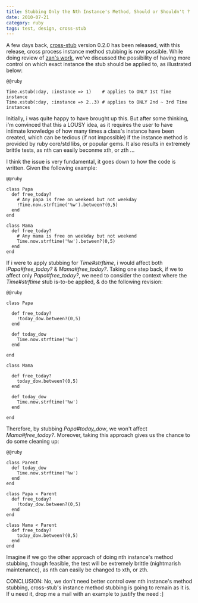 ```yaml
--- 
title: Stubbing Only the Nth Instance's Method, Should or Shouldn't ?
date: 2010-07-21
category: ruby
tags: test, design, cross-stub
---
```

A few days back, [cross-stub](http://github.com/ngty/cross-stub)  version 0.2.0 has been
released, with this release, cross process instance method stubbing is now possible.
While doing review of [zan's work](http://github.com/ngty/cross-stub/tree/dev), we've
discussed the possibility of having more control on which exact instance the stub should
be applied to, as illustrated below:

    @@ruby

    Time.xstub(:day, :instance => 1)    # applies to ONLY 1st Time instance
    Time.xstub(:day, :instance => 2..3) # applies to ONLY 2nd ~ 3rd Time instances

Initially, i was quite happy to have brought up this. But after some thinking, i'm convinced
that this a LOUSY idea, as it requires the user to have intimate knowledge of how many times
a class's instance have been created, which can be tedious (if not impossible) if the
instance method is provided by ruby core/std libs, or popular gems. It also results in
extremely brittle tests, as nth can easily beconme xth, or zth ...

I think the issue is very fundamental, it goes down to how the code is written. Given the
following example:

    @@ruby

    class Papa
      def free_today?
        # Any papa is free on weekend but not weekday
        !Time.now.strftime('%w').between?(0,5)
      end
    end

    class Mama
      def free_today?
        # Any mama is free on weekday but not weekend
        Time.now.strftime('%w').between?(0,5)
      end
    end

If i were to apply stubbing for *Time#strftime*, i would affect both i*Papa#free_today?* &
*Mama#free_today?*. Taking one step back, if we to affect only *Papa#free_today?*, we need
to consider the context where the *Time#strftime* stub is-to-be applied, & do the following
revision:

    @@ruby

    class Papa

      def free_today?
        !today_dow.between?(0,5)
      end

      def today_dow
        Time.now.strftime('%w')
      end

    end

    class Mama

      def free_today?
        today_dow.between?(0,5)
      end

      def today_dow
        Time.now.strftime('%w')
      end

    end


Therefore, by stubbing *Papa#today_dow*, we won't affect *Mama#free_today?*. Moreover, taking
this approach gives us the chance to do some cleaning up:

    @@ruby

    class Parent
      def today_dow
        Time.now.strftime('%w')
      end
    end

    class Papa < Parent
      def free_today?
        !today_dow.between?(0,5)
      end
    end

    class Mama < Parent
      def free_today?
        today_dow.between?(0,5)
      end
    end

Imagine if we go the other approach of doing nth instance's method stubbing, though feasible,
the test will be extremely brittle (nightmarish maintenance), as nth can easily be changed
to xth, or zth.

CONCLUSION: No, we don't need better control over nth instance's method stubbing, cross-stub's
instance method stubbing is going to remain as it is. If u need it, drop me a mail with an
example to justify the need :]
